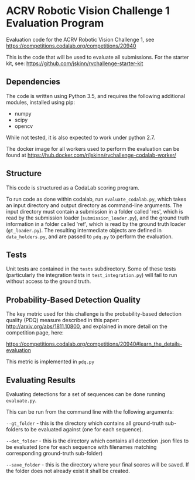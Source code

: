 ACRV Robotic Vision Challenge 1 Evaluation Program
==================================================

Evaluation code for the ACRV Robotic Vision Challenge 1, see
https://competitions.codalab.org/competitions/20940

This is the code that will be used to evaluate all submissions.
For the starter kit, see:
https://github.com/jskinn/rvchallenge-starter-kit

Dependencies
------------

The code is written using Python 3.5, and requires the following additional modules, installed using pip:
- numpy
- scipy
- opencv

While not tested, it is also expected to work under python 2.7.

The docker image for all workers used to perform the evaluation can be found at
https://hub.docker.com/r/jskinn/rvchallenge-codalab-worker/

Structure
---------

This code is structured as a CodaLab scoring program.

To run code as done within codalab, run `evaluate_codalab.py`, which takes an input directory and output directory as 
command-line arguments. The input directory must contain a submission in a folder called 'res', which is read by the 
submission loader (`submission_loader.py`), and the ground truth information in a folder called 'ref', which is read by 
the ground truth loader (`gt_loader.py`).
The resulting intermediate objects are defined in `data_holders.py`,
and are passed to `pdq.py` to perform the evaluation.


Tests
-----

Unit tests are contained in the `tests` subdirectory.
Some of these tests (particularly the integration tests in `test_integration.py`)
will fail to run without access to the ground truth.


Probability-Based Detection Quality
-----------------------------------

The key metric used for this challenge is the probability-based detection quality (PDQ) measure
described in this paper: http://arxiv.org/abs/1811.10800, and explained in more detail on the competition page,
here:

https://competitions.codalab.org/competitions/20940#learn_the_details-evaluation

This metric is implemented in `pdq.py`


Evaluating Results
------------------
Evaluating detections for a set of sequences can be done running `evaluate.py`.

This can be run from the command line with the following arguments:

`--gt_folder` - this is the directory which contains all ground-truth sub-folders to be evaluated against 
(one for each sequence).

`--det_folder` - this is the directory which contains all detection .json files to be evaluated 
(one for each sequence with filenames matching corresponding ground-truth sub-folder)

`--save_folder` - this is the directory where your final scores will be saved. If the folder does not already exist
it shall be created.


